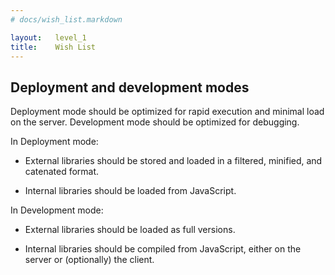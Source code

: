 ```yaml
---
# docs/wish_list.markdown

layout:   level_1
title:    Wish List
---
```


## Deployment and development modes

Deployment mode should be optimized for rapid execution
and minimal load on the server.
Development mode should be optimized for debugging.

In Deployment mode:

* External libraries should be stored and loaded
  in a filtered, minified, and catenated format.

* Internal libraries should be loaded from JavaScript.

In Development mode:

* External libraries should be loaded as full versions.

* Internal libraries should be compiled from JavaScript,
  either on the server or (optionally) the client.
